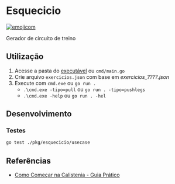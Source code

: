# Esquecicio

[![emojicom](https://img.shields.io/badge/emojicom-%F0%9F%90%9B%20%F0%9F%86%95%20%F0%9F%92%AF%20%F0%9F%91%AE%20%F0%9F%86%98%20%F0%9F%92%A4-%23fff)](https://gist.github.com/nenitf/1cf5182bff009974bf436f978eea1996#emojicom)

Gerador de circuito de treino

## Utilização

1. Acesse a pasta do [executável](https://github.com/nenitf/esquecicio/releases) ou `cmd/main.go`
2. Crie arquivo `exercicios.json` com base em *exercicios_????.json*
3. Execute com `cmd.exe` ou `go run .`
    - `.\cmd.exe -tipo=pull` ou `go run . -tipo=pushlegs`
    - `.\cmd.exe -help` ou `go run . -hel`

## Desenvolvimento

### Testes

```sh
go test ./pkg/esquecicio/usecase
```

## Referências

- [Como Começar na Calistenia - Guia Prático](https://bookdown.org/kaiquegalois/guia_pratico/como-organizar-seus-treinos.html#intermedi%C3%A1rio---push-pull)
